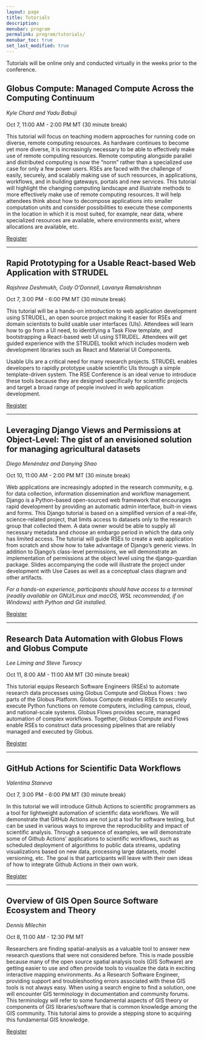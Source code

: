 ```yaml
---
layout: page
title: Tutorials
description: 
menubar: program
permalink: program/tutorials/
menubar_toc: true
set_last_modified: true
---
```


Tutorials will be online only and conducted virtually in the weeks prior to the
conference.

<a name="tutorial-1"></a>
## Globus Compute: Managed Compute Across the Computing Continuum

_Kyle Chard and Yadu Babuji_

Oct 7, 11:00 AM - 2:00 PM MT (30 minute break)

This tutorial will focus on teaching modern approaches for running code on diverse, remote
computing resources. As hardware continues to become yet more diverse, it is increasingly
necessary to be able to effectively make use of remote computing resources. Remote
computing alongside parallel and distributed computing is now the “norm” rather than a
specialized use case for only a few power users. RSEs are faced with the challenge of easily,
securely, and scalably making use of such resources, in applications, workflows, and in building
gateways, portals and new services. This tutorial will highlight the changing computing
landscape and illustrate methods to more effectively make use of remote computing resources.
It will help attendees think about how to decompose applications into smaller computation units
and consider possibilities to execute these components in the location in which it is most suited,
for example, near data, where specialized resources are available, where environments exist,
where allocations are available, etc.

<a href="https://zoom.us/meeting/register/tJwkc-iorz0qG9LjZ4bpUvLV3O4Tcz4jEFL-#/registration" target="_blank" class="btn btn-light btn-lg" role="button" alt="Button link to register for a tutorial">Register</a>

------

<a name="tutorial-4"></a>
## Rapid Prototyping for a Usable React-based Web Application with STRUDEL

_Rajshree Deshmukh, Cody O'Donnell, Lavanya Ramakrishnan_

Oct 7, 3:00 PM - 6:00 PM MT (30 minute break)

This tutorial will be a hands-on introduction to web application development using STRUDEL, an open source project making it easier for RSEs and domain scientists to build usable user
interfaces (UIs). Attendees will learn how to go from a UI need, to identifying a Task Flow
template, and bootstrapping a React-based web UI using STRUDEL. Attendees will get guided
experience with the STRUDEL toolkit which includes modern web development libraries such as React and Material UI Components.

Usable UIs are a critical need for many research projects. STRUDEL enables developers to
rapidly prototype usable scientific UIs through a simple template-driven system. The RSE
Conference is an ideal venue to introduce these tools because they are designed specifically for
scientific projects and target a broad range of people involved in web application development.

<a href="https://zoom.us/meeting/register/tJMqd--tqzooHtEtl3ABiR4WBM5nMdwpl83I#/registration" target="_blank" class="btn btn-light btn-lg" role="button" alt="Button link to register for a tutorial">Register</a>

------

<a name="tutorial-5"></a>
## Leveraging Django Views and Permissions at Object-Level: The gist of an envisioned solution for managing agricultural datasets

_Diego Menéndez and Danying Shao_

Oct 10, 11:00 AM - 2:00 PM MT (30 minute break)

Web applications are increasingly adopted in the research community, e.g. for data collection,
information dissemination and workflow management. Django is a Python-based open-sourced
web framework that encourages rapid development by providing an automatic admin interface,
built-in views and forms. This Django tutorial is based on a simplified version of a real-life,
science-related project, that limits access to datasets only to the research group that collected
them. A data owner would be able to supply all necessary metadata and choose an embargo
period in which the data only has limited access. The tutorial will guide RSEs to create a web
application from scratch and show how to take advantage of Django’s generic views. In addition
to Django’s class-level permissions, we will demonstrate an implementation of permissions at
the object level using the django-guardian package.
Slides accompanying the code will illustrate the project under development with Use Cases
as well as a conceptual class diagram and other artifacts.

_For a hands-on experience, participants should have access to a terminal (readily available on GNU/Linux and macOS, WSL recommended, if on Windows) with Python and Git installed._

<a href="https://zoom.us/meeting/register/tJMtd--hqTooHtKXAz0AIVo6qx-3EJUwVeZZ#/registration" target="_blank" class="btn btn-light btn-lg" role="button" alt="Button link to register for a tutorial">Register</a>

------

<a name="tutorial-6"></a>
## Research Data Automation with Globus Flows and Globus Compute

_Lee Liming and Steve Turoscy_

Oct 11, 8:00 AM - 11:00 AM MT (30 minute break)

This tutorial equips Research Software Engineers (RSEs) to automate research data processes
using Globus Compute  and Globus Flows : two parts of the Globus Platform.
Globus Compute enables RSEs to securely execute Python functions on remote computers,
including campus, cloud, and national-scale systems. Globus Flows provides secure, managed
automation of complex workflows. Together, Globus Compute and Flows enable RSEs to
construct data processing pipelines that are reliably managed and executed by Globus.

<a href="https://zoom.us/meeting/register/tJMkfumgqjgtH9WoOoVRPLQZXrhI4AXqW6fN#/registration" target="_blank" class="btn btn-light btn-lg" role="button" alt="Button link to register for a tutorial">Register</a>

------

<a name="tutorial-2"></a>
## GitHub Actions for Scientific Data Workflows

_Valentina Staneva_

Oct 7, 3:00 PM - 6:00 PM MT (30 minute break)

In this tutorial we will introduce Github Actions to scientific programmers as a tool for lightweight
automation of scientific data workflows. We will demonstrate that GitHub Actions are not just a
tool for software testing, but can be used in various ways to improve the reproducibility and
impact of scientific analysis. Through a sequence of examples, we will demonstrate some of
Github Actions' applications to scientific workflows, such as scheduled deployment of algorithms
to public data streams, updating visualizations based on new data, processing large datasets,
model versioning, etc. The goal is that participants will leave with their own ideas of how to
integrate Github Actions in their own work.

<a href="https://zoom.us/meeting/register/tJEudO2tpjoqG9XF2XNXFKQ_HRXZZ8YDXh7I#/registration" target="_blank" class="btn btn-light btn-lg" role="button" alt="Button link to register for a tutorial">Register</a>

------

<a name="tutorial-3"></a>
## Overview of GIS Open Source Software Ecosystem and Theory

_Dennis Milechin_

Oct 8, 11:00 AM - 12:30 PM MT

Researchers are finding spatial-analysis as a valuable tool to answer new research questions
that were not considered before. This is made possible because many of the open source
spatial analysis tools (GIS Software) are getting easier to use and often provide tools to
visualize the data in exciting interactive mapping environments. As a Research Software
Engineer, providing support and troubleshooting errors associated with these GIS tools is not
always easy. When using a search engine to find a solution, one will encounter GIS terminology
in documentation and community forums. This terminology will refer to some fundamental
aspects of GIS theory or components of GIS libraries/software that is common knowledge
among the GIS community. This tutorial aims to provide a stepping stone to acquiring this
fundamental GIS knowledge.

<a href="https://zoom.us/meeting/register/tJIocumhrj8uGdzeUsarR1uTccELjtrXw09O#/registration" target="_blank" class="btn btn-light btn-lg" role="button" alt="Button link to register for a tutorial">Register</a>
